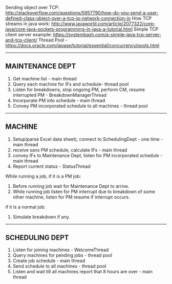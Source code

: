 Sending object over TCP: http://stackoverflow.com/questions/5957790/how-do-you-send-a-user-defined-class-object-over-a-tcp-ip-network-connection-in
How TCP streams in java work: http://www.javaworld.com/article/2077322/core-java/core-java-sockets-programming-in-java-a-tutorial.html
Simple TCP client server example: https://systembash.com/a-simple-java-tcp-server-and-tcp-client/
Thread Pool - https://docs.oracle.com/javase/tutorial/essential/concurrency/pools.html

--------------------
MAINTENANCE DEPT
--------------------
1. Get machine list - main thread
2. Query each machine for IFs and schedule- thread pool
3. Listen for breakdowns, stop ongoing PM, perform CM, resume interrupted PM - BreakdownManagerThread
4. Incorporate PM into schedule - main thread
5. Convey PM incorporated schedule to all machines - thread pool

--------------------
MACHINE
--------------------
1. Setup(parse Excel data sheet), connect to SchedulingDept - one time - main thread
2. receive sans PM schedule, calculate IFs - main thread
3. convey IFs to Maintenance Dept, listen for PM incorporated schedule - main thread
4. Report current status - StatusThread

While running a job, if it is a PM job:
1. Before running job wait for Maintenance Dept to arrive.
2. While running job listen for PM interrupt due to breakdown of some other machine, listen for PM resume if interrupt occurs.

if it is a normal job: 
1. Simulate breakdown if any.

--------------------
SCHEDULING DEPT
--------------------
1. Listen for joining machines - WelcomeThread
2. Query machines for pending jobs - thread pool
3. Create job schedule - main thread
4. Send schedule to all machines - thread pool
5. Listen and wait till all machines report that 8 hours are over - main thread


